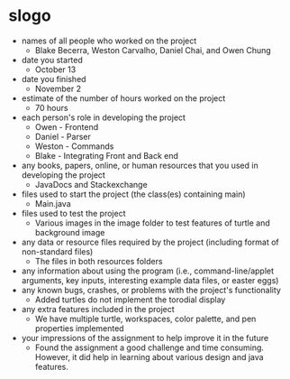 # slogo 

* names of all people who worked on the project
    * Blake Becerra, Weston Carvalho, Daniel Chai, and Owen Chung
* date you started
    * October 13
* date you finished
    * November 2 
* estimate of the number of hours worked on the project
    * 70 hours  
* each person's role in developing the project
    * Owen - Frontend
    * Daniel - Parser
    * Weston - Commands
    * Blake - Integrating Front and Back end
* any books, papers, online, or human resources that you used in developing the project
    * JavaDocs and Stackexchange 
* files used to start the project (the class(es) containing main)
    * Main.java 
* files used to test the project
    * Various images in the image folder to test features of turtle and background image
* any data or resource files required by the project (including format of non-standard files)
    * The files in both resources folders 
* any information about using the program (i.e., command-line/applet arguments, key inputs, interesting example data files, or easter eggs)
* any known bugs, crashes, or problems with the project's functionality
    * Added turtles do not implement the torodial display 
* any extra features included in the project
    * We have multiple turtle, workspaces, color palette, and pen properties implemented 
* your impressions of the assignment to help improve it in the future
    * Found the assignment a good challenge and time consuming. However, it did help in learning about various design and java features. 